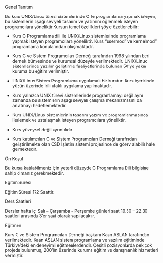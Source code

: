 Genel Tanıtım

Bu kurs UNIX/Linux türevi sistemlerinde C ile programlama yapmak isteyen, bu sistemlerin aşağı seviyeli tasarım ve yazımını öğrenmek isteyen programcılara yöneliktir.Kursun temel özellikleri şöyle özetlenebilir:

- Kurs C Programlama dili ile UNIX/Linux sistemlerinde programlama yapmak isteyen programcılara yöneliktir. Kurs “usermod” ve kernelmod” programlama konularından oluşmaktadır.

- Kurs C ve Sistem Programcıları Derneği tarafından 1998 yılından beri dernek bünyesinde ve kurumsal düzeyde verilmektedir. UNIX/Linux sistemlerinde yazılım geliştirme faaliyetlerinde bulunan 50’ye yakın kuruma bu eğitim verilmiştir.

- UNIX/Linux Sistem Programlama uygulamalı bir kurstur. Kurs içerisinde yüzün üzerinde irili ufaklı uygulama yapılmaktadır.

- Kurs yalnızca UNIX türevi sistemlerinde programlamayı değil aynı zamanda bu sistemlerin aşağı seviyeli çalışma mekanizmasını da anlatmayı hedeflemektedir. 

- Kurs UNIX/Linux sistemlerinin tasarım yazım ve programlanmasında ilerlemek ve ustalaşmak isteyen programcılara yöneliktir.

- Kurs yüzeysel değil ayrıntılıdır. 

- Kurs katılımcıları C ve Sistem Programcıları Derneği tarafından geliştirilmekte olan CSD İşletim sistemi projesinde de görev alabilir hale gelmektedir. 

Ön Koşul

Bu kursa katılabilmeniz için yeterli düzeyde C Programlama Dili bilgisine sahip olmanız gerekmektedir. 

Eğitim Süresi

Eğitim Süresi 172 Saattir.

Ders Saatleri

Dersler hafta içi Salı – Çarşamba – Perşembe günleri saat 19.30 – 22.30 saatleri arasında 3’er saat olarak yapılacaktır.

Eğitmen

Kurs C ve Sistem Programcıları Derneği başkanı Kaan ASLAN tarafından verilmektedir. Kaan ASLAN sistem programlama ve yazılım eğitiminde Türkiye’deki en deneyimli eğitmenlerdendir. Çeşitli pozisyonlarda pek çok projede bulunmuş, 200’ün üzerinde kuruma eğitim ve danışmanlık hizmetleri vermiştir. 


